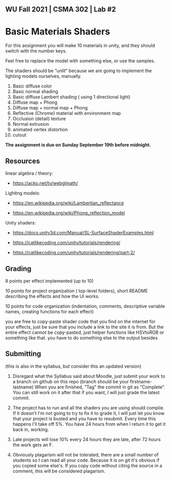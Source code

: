 
WU Fall 2021 | CSMA 302 | Lab #2
---
# Basic Materials Shaders
For this assignment you will make 10 materials in unity, and they should switch with the number keys. 

Feel free to replace the model with something else, or use the samples.

The shaders should be “unlit” because we are going to implement the lighting models ourselves, manually. 

1. Basic diffuse color
2. Basic normal shading
3. Basic diffuse Lambert shading ( using 1 directional light) 
4. Diffuse map + Phong
5. Diffuse map + normal map + Phong
6. Reflective (Chrome) material with environment map
7. Occlusion (detail) texture 
8. Normal extrusion 
9. animated vertex distortion
10. cutout 

**The assignment is due on Sunday September 19th before midnight.**

## Resources

linear algebra / theory: 

 - https://acko.net/tv/webglmath/

Lighitng models: 

 - https://en.wikipedia.org/wiki/Lambertian_reflectance

 - https://en.wikipedia.org/wiki/Phong_reflection_model
 
Unity shaders: 

 - https://docs.unity3d.com/Manual/SL-SurfaceShaderExamples.html

 - https://catlikecoding.com/unity/tutorials/rendering/
 - https://catlikecoding.com/unity/tutorials/rendering/part-2/


## Grading

8 points per effect implemented (up to 10)

10 points for project organization ( top-level folders),  short README describing the effects and how the UI works.

10 points for code organization (indentation, comments, descriptive variable names, creating functions for each effect)

you are free to copy-paste shader code that you find on the internet for your effects, just be sure that you include a link to the site it is from. But the entire effect cannot be copy-pasted, just helper functions like HSVtoRGB or something like that. you have to do something else to the output besides 



## Submitting 
(this is also in the syllabus, but consider this an updated version)

1. Disregard what the Syllabus said about Moodle, just submit your work to a branch on github on this repo (branch should be your firstname-lastname)
When you are finished, "Tag" the commit in git as "Complete". You can still work on it after that if you want, I will just grade the latest commit.

2. The project has to run and all the shaders you are using should compile. If it doesn't I'm not going to try to fix it to grade it, I will just let you know that your project is busted and you have to resubmit.  Every time this happens I'll take off 5%. You have 24 hours from when I return it to get it back in, working. 

3. Late projects will lose 10% every 24 hours they are late, after 72 hours the work gets an F. 

4. Obviously plagarism will not be tolerated, there are a small number of students so I can read all your code. Because it is on git it's obvious if you copied some else's. If you copy code without citing the source in a comment, this will be considered plagarism. 






